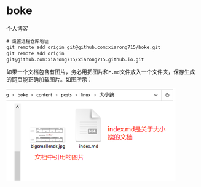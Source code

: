 # boke

个人博客



```shell
# 设置远程仓库地址
git remote add origin git@github.com:xiarong715/boke.git
git remote add origin git@github.com:xiarong715/xiarong715.github.io.git
```



如果一个文档包含有图片，务必用把图片和`*.md`文件放入一个文件夹，保存生成的网页能正确加载图片。如图所示：

![WXWorkCapture_16841209361673](WXWorkCapture_16841209361673.png)
